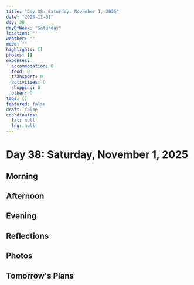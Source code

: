```yaml
---
title: "Day 38: Saturday, November 1, 2025"
date: "2025-11-01"
day: 38
dayOfWeek: "Saturday"
location: ""
weather: ""
mood: ""
highlights: []
photos: []
expenses:
  accommodation: 0
  food: 0
  transport: 0
  activities: 0
  shopping: 0
  other: 0
tags: []
featured: false
draft: false
coordinates:
  lat: null
  lng: null
---
```


# Day 38: Saturday, November 1, 2025

## Morning

## Afternoon

## Evening

## Reflections

## Photos

## Tomorrow's Plans
